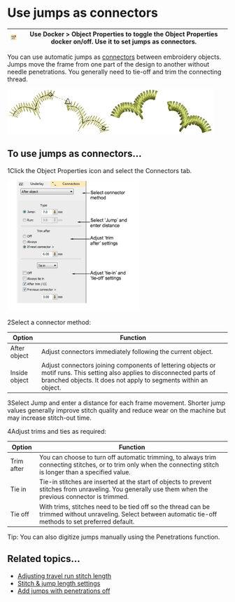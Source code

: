 # Use jumps as connectors

| ![ObjectProperties.png](assets/ObjectProperties.png) | Use Docker > Object Properties to toggle the Object Properties docker on/off. Use it to set jumps as connectors. |
| ---------------------------------------------------- | ---------------------------------------------------------------------------------------------------------------- |

You can use automatic jumps as [connectors](../../glossary/glossary) between embroidery objects. Jumps move the frame from one part of the design to another without needle penetrations. You generally need to tie-off and trim the connecting thread.

![connectors00003.png](assets/connectors00003.png)

## To use jumps as connectors...

1Click the Object Properties icon and select the Connectors tab.

![connectors00004.png](assets/connectors00004.png)

2Select a connector method:

| Option        | Function                                                                                                                                                                                      |
| ------------- | --------------------------------------------------------------------------------------------------------------------------------------------------------------------------------------------- |
| After object  | Adjust connectors immediately following the current object.                                                                                                                                   |
| Inside object | Adjust connectors joining components of lettering objects or motif runs. This setting also applies to disconnected parts of branched objects. It does not apply to segments within an object. |

3Select Jump and enter a distance for each frame movement. Shorter jump values generally improve stitch quality and reduce wear on the machine but may increase stitch-out time.

4Adjust trims and ties as required:

| Option     | Function                                                                                                                                                        |
| ---------- | --------------------------------------------------------------------------------------------------------------------------------------------------------------- |
| Trim after | You can choose to turn off automatic trimming, to always trim connecting stitches, or to trim only when the connecting stitch is longer than a specified value. |
| Tie in     | Tie-in stitches are inserted at the start of objects to prevent stitches from unraveling. You generally use them when the previous connector is trimmed.        |
| Tie off    | With trims, stitches need to be tied off so the thread can be trimmed without unraveling. Select between automatic tie-off methods to set preferred default.    |

Tip: You can also digitize jumps manually using the Penetrations function.

## Related topics...

- [Adjusting travel run stitch length](Adjusting_travel_run_stitch_length)
- [Stitch & jump length settings](../../Setup/machines/Stitch_jump_length_settings)
- [Add jumps with penetrations off](Add_jumps_with_penetrations_off)
